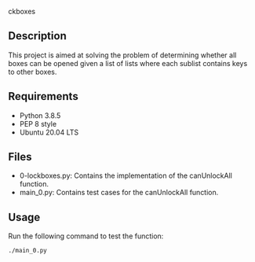 
ckboxes

## Description
This project is aimed at solving the problem of determining whether all boxes 
can be opened given a list of lists where each sublist contains keys to other 
boxes. 

## Requirements
- Python 3.8.5
- PEP 8 style
- Ubuntu 20.04 LTS

## Files
- 0-lockboxes.py: Contains the implementation of the canUnlockAll function.
- main_0.py: Contains test cases for the canUnlockAll function.

## Usage
Run the following command to test the function:
```sh
./main_0.py

